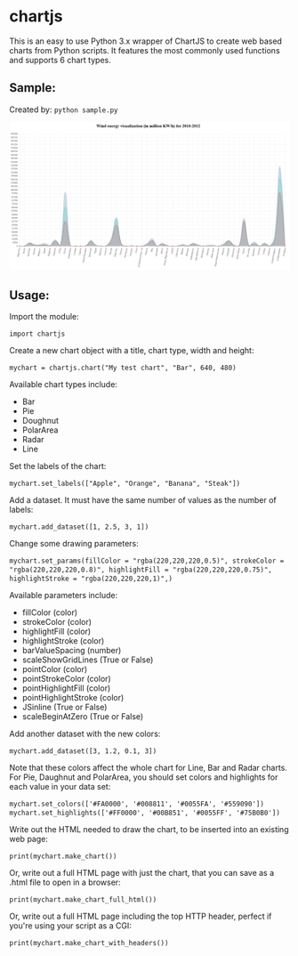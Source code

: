 # chartjs
This is an easy to use Python 3.x wrapper of ChartJS to create web based charts from Python scripts. It features the most commonly used functions and supports 6 chart types.

## Sample:
Created by: `python sample.py`

![Sample](sample.jpg)

## Usage:
Import the module:

    import chartjs

Create a new chart object with a title, chart type, width and height:

    mychart = chartjs.chart("My test chart", "Bar", 640, 480)

Available chart types include:
* Bar
* Pie
* Doughnut
* PolarArea
* Radar
* Line

Set the labels of the chart:

    mychart.set_labels(["Apple", "Orange", "Banana", "Steak"])

Add a dataset. It must have the same number of values as the number of labels:

    mychart.add_dataset([1, 2.5, 3, 1])

Change some drawing parameters:

    mychart.set_params(fillColor = "rgba(220,220,220,0.5)", strokeColor = "rgba(220,220,220,0.8)", highlightFill = "rgba(220,220,220,0.75)", highlightStroke = "rgba(220,220,220,1)",)

Available parameters include:
* fillColor (color)
* strokeColor (color)
* highlightFill (color)
* highlightStroke (color)
* barValueSpacing (number)
* scaleShowGridLines (True or False)
* pointColor (color)
* pointStrokeColor (color)
* pointHighlightFill (color)
* pointHighlightStroke (color)
* JSinline (True or False)
* scaleBeginAtZero (True or False)

Add another dataset with the new colors:

    mychart.add_dataset([3, 1.2, 0.1, 3])

Note that these colors affect the whole chart for Line, Bar and Radar charts. For Pie, Daughnut and PolarArea, you should set colors and highlights for each value in your data set:  

    mychart.set_colors(['#FA0000', '#008811', '#0055FA', '#559090'])
    mychart.set_highlights(['#FF0000', '#00B851', '#0055FF', '#75B0B0'])

Write out the HTML needed to draw the chart, to be inserted into an existing web page:

    print(mychart.make_chart())

Or, write out a full HTML page with just the chart, that you can save as a .html file to open in a browser:

    print(mychart.make_chart_full_html())

Or, write out a full HTML page including the top HTTP header, perfect if you're using your script as a CGI:

    print(mychart.make_chart_with_headers())
